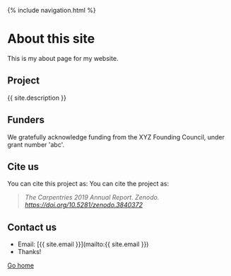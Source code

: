 {% include navigation.html %}
# About this site
This is my about page for my website.

## Project
{{ site.description }}

## Funders
We gratefully acknowledge funding from the XYZ Founding Council, under grant number 'abc'.

## Cite us
You can cite this project as:
You can cite the project as:

> *The Carpentries 2019 Annual Report. Zenodo. https://doi.org/10.5281/zenodo.3840372*

## Contact us

- Email: [{{ site.email }}](mailto:{{ site.email }})
- Thanks!

[Go home](index.md)
